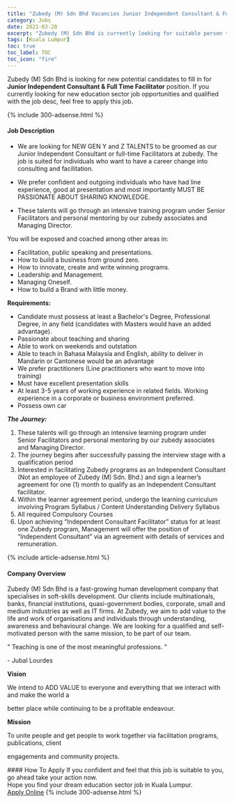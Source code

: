 ```yaml
---
title: "Zubedy (M) Sdn Bhd Vacancies Junior Independent Consultant & Full Time Facilitator" 
category: Jobs 
date: 2021-03-28 
excerpt: "Zubedy (M) Sdn Bhd is currently looking for suitable person to fill in the Junior Independent Consultant & Full Time Facilitator which positioned at Kuala Lumpur" 
tags: [Kuala Lumpur] 
toc: true 
toc_label: TOC 
toc_icon: "fire" 
--- 
```


<p>Zubedy (M) Sdn Bhd is looking for new potential candidates to fill in for <b>Junior Independent Consultant & Full Time Facilitator</b> position. If you currently looking for new education sector job opportunities and qualified with the job desc, feel free to apply this job.
</p>{% include 300-adsense.html %} 
<div><div><h4>Job Description</h4></div><div><div><span><div><ul><li>We are looking for NEW GEN Y and Z TALENTS to be groomed as our Junior Independent Consultant or full-time Facilitators at zubedy. The job is suited for individuals who&#160;want&#160;to have a career change into consulting and facilitation.</li></ul><ul><li>We prefer confident and outgoing individuals who have had line experience, good at presentation and most importantly MUST BE PASSIONATE ABOUT SHARING KNOWLEDGE.</li></ul><ul><li>These talents will go through an intensive training program under Senior Facilitators and personal mentoring by our&#160;zubedy&#160;associates and Managing Director.</li></ul><p>You will be exposed and coached among other areas in:</p><ul><li>Facilitation, public speaking&#160;and&#160;presentations.</li><li>How to build a business from ground zero.</li><li>How to innovate, create and write winning programs.</li><li>Leadership and Management.</li><li>Managing Oneself.</li><li>How to build a Brand with little money.</li></ul><p><strong>Requirements:</strong></p><ul><li>Candidate must possess at least a Bachelor's Degree, Professional Degree, in any field (candidates with Masters would have an added advantage).</li><li>Passionate about teaching and sharing</li><li>Able to work on weekends and outstation</li><li>Able to teach in Bahasa Malaysia and English, ability to deliver in Mandarin or Cantonese would be an advantage</li><li>We prefer practitioners (Line practitioners who want to move into training)</li><li>Must have excellent presentation skills</li><li>At least 3-5 years of working experience in related fields. Working experience in a corporate or business environment preferred.</li><li>Possess own car</li></ul><p><strong><em>The Journey:</em></strong></p><ol><li>These talents will go through an intensive learning program under Senior Facilitators and personal mentoring by our zubedy associates and Managing Director.</li><li>The journey begins after successfully passing the interview stage with a qualification period</li><li>Interested in facilitating Zubedy programs as an Independent Consultant (Not an employee of Zubedy (M) Sdn. Bhd.) and sign a learner&#8217;s agreement for one (1) month to qualify as an Independent Consultant facilitator.</li><li>Within the learner agreement period, undergo the learning curriculum involving Program Syllabus / Content Understanding Delivery Syllabus</li><li>All required Compulsory Courses</li><li>Upon achieving &#8220;Independent Consultant Facilitator&#8221; status for at least one Zubedy program, Management will offer the position of &#8220;Independent Consultant&#8221; via an agreement with details of services and remuneration.</li></ol></div></span></div></div></div> 
{% include article-adsense.html %} 
<div><div><h4>Company Overview</h4></div><div><div><span><div><p>Zubedy (M) Sdn Bhd is a fast-growing human development company that specialises in soft-skills development. Our clients include multinationals, banks, financial institutions, quasi-government bodies, corporate, small and medium industries as well as IT firms. At Zubedy, we aim to add value to the life and work of organisations and individuals through understanding, awareness and behavioural change. We are looking for a qualified and self-motivated person with the same mission, to be part of our team.</p><p>" Teaching is one of the most meaningful professions. "</p><p>- Jubal Lourdes</p><p><strong>Vision</strong></p><p> We intend to ADD VALUE to everyone and everything that we interact with and make the world a </p><p> better place while continuing to be a profitable endeavour.</p><p> <strong>Mission</strong></p><p> To unite people and get people to work together via facilitation programs, publications, client </p><p>  engagements and community projects.</p></div></span></div></div></div> 
#### How To Apply 
If you confident and feel that this job is suitable to you, go ahead take your action now. <br/> 
Hope you find your dream education sector job in Kuala Lumpur. <br/> 
<a href="https://www.jobstreet.com.my/en/job/junior-independent-consultant-full-time-facilitator-4503401?jobId=jobstreet-my-job-4503401" class="btn btn--info" target="_blank" rel="nofollow noopenner">Apply Online</a> 
{% include 300-adsense.html %} 
